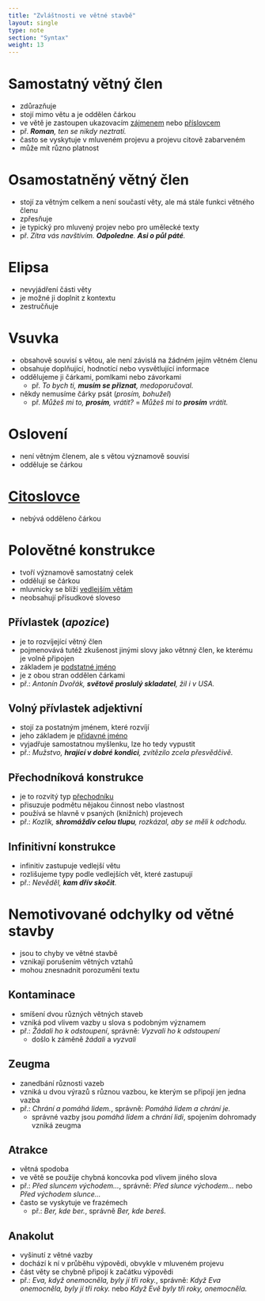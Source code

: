 ```yaml
---
title: "Zvláštnosti ve větné stavbě"
layout: single
type: note
section: "Syntax"
weight: 13
---
```

# Samostatný větný člen
- zdůrazňuje
- stojí mimo větu a je oddělen čárkou
- ve větě je zastoupen ukazovacím [zájmenem](/notes/school/czech/czech-grammar/morphology/pronouns) nebo [příslovcem](/notes/school/czech/czech-grammar/morphology/adverbs)
- př. _**Roman**, ten se nikdy neztratí._
- často se vyskytuje v mluveném projevu a projevu citově zabarveném
- může mít různo platnost
# Osamostatněný větný člen
- stojí za větným celkem a není součastí věty, ale má stále funkci větného členu
- zpřesňuje
- je typický pro mluvený projev nebo pro umělecké texty
- př. _Zítra vás navštívím. **Odpoledne**. **Asi o půl páté**._
# Elipsa
- nevyjádření části věty
- je možné ji doplnit z kontextu
- zestručňuje
# Vsuvka
- obsahově souvisí s větou, ale není závislá na žádném jejím větném členu
- obsahuje doplňující, hodnotící nebo vysvětlující informace
- oddělujeme ji čárkami, pomlkami nebo závorkami
    - př. _To bych ti, **musím se přiznat**, medoporučoval._
- někdy nemusíme čárky psát (_prosím, bohužel_)
    - př. _Můžeš mi to, **prosím**, vrátit?_ = _Můžeš mi to **prosím** vrátit._
# Oslovení
- není větným členem, ale s větou významově souvisí
- odděluje se čárkou
# [Citoslovce](/notes/school/czech/czech-grammar/morphology/interjections)
- nebývá odděleno čárkou
# Polovětné konstrukce
- tvoří významově samostatný celek
- oddělují se čárkou
- mluvnicky se blíží [vedlejším větám](/notes/school/czech/czech-grammar/syntax/hypotaxis)
- neobsahují přísudkové sloveso
## Přívlastek (*apozice*)
- je to rozvíjející větný člen
- pojmenovává tutéž zkušenost jinými slovy jako větnný člen, ke kterému je volně připojen
- základem je [podstatné jméno](/notes/school/czech/czech-grammar/morphology/nouns)
- je z obou stran oddělen čárkami
- př.: _Antonín Dvořák, **světově proslulý skladatel**, žil i v USA._
## Volný přívlastek adjektivní
- stojí za postatným jménem, které rozvíjí
- jeho základem je [přídavné jméno](/notes/school/czech/czech-grammar/morphology/adjectives)
- vyjadřuje samostatnou myšlenku, lze ho tedy vypustit
- př.: _Mužstvo, **hrající v dobré kondici**, zvítězilo zcela přesvědčivě._
## Přechodníková konstrukce
- je to rozvitý typ [přechodníku](/notes/school/czech/czech-grammar/morphology/verbs#přechodníky)
- přisuzuje podmětu nějakou činnost nebo vlastnost
- používá se hlavně v psaných (knižních) projevech
- př.: _Kozlík, **shromáždiv celou tlupu**, rozkázal, aby se měli k odchodu._
## Infinitivní konstrukce
- infinitiv zastupuje vedlejší větu
- rozlišujeme typy podle vedlejších vět, které zastupují
- př.: _Nevěděl, **kam dřív skočit**._
# Nemotivované odchylky od větné stavby
- jsou to chyby ve větné stavbě
- vznikají porušením větných vztahů
- mohou znesnadnit porozumění textu
## Kontaminace
- smíšení dvou různých větných staveb
- vzniká pod vlivem vazby u slova s podobným významem
- př.: *Žádali ho k odstoupení*, správně: *Vyzvali ho k odstoupení*
    - došlo k záměně *žádali* a *vyzvali*
## Zeugma
- zanedbání různosti vazeb
- vzniká u dvou výrazů s různou vazbou, ke kterým se připojí jen jedna vazba
- př.: *Chrání a pomáhá lidem.*, správně: *Pomáhá lidem a chrání je.*
    - správné vazby jsou *pomáhá lidem* a *chrání lidi*, spojením dohromady vzniká zeugma
## Atrakce
- větná spodoba
- ve větě se použije chybná koncovka pod vlivem jiného slova
- př.: *Před sluncem východem...*, správně: *Před slunce východem...* nebo *Před východem slunce...*
- často se vyskytuje ve frazémech
    - př.: *Ber, kde ber.*, správně *Ber, kde bereš.*
## Anakolut
- vyšinutí z větné vazby
- dochází k ní v průběhu výpovědi, obvykle v mluveném projevu
- část věty se chybně připojí k začátku výpovědi
- př.: *Eva, když onemocněla, byly jí tři roky.*, správně: *Když Eva onemocněla, byly jí tři roky.* nebo *Když Evě byly tři roky, onemocněla.*